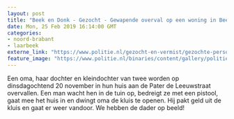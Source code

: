 ```yaml
---
layout: post
title: "Beek en Donk - Gezocht - Gewapende overval op een woning in Beek en Donk"
date: Mon, 25 Feb 2019 16:14:00 GMT
categories: 
- noord-brabant 
- laarbeek 
externe_link: "https://www.politie.nl/gezocht-en-vermist/gezochte-personen/2019/februari/09-gewapende-overval-op-een-woning-in-beek-en-donk.html"
feature_image: "https://www.politie.nl/binaries/content/gallery/politie/gezocht/verdachten/2019/februari/09-ob/bb_190225/beek-en-donk-3.jpg"
---
```


Een oma, haar dochter en kleindochter van twee worden op dinsdagochtend 20 november in hun huis aan de Pater de Leeuwstraat overvallen. Een man wacht hen in de tuin op, bedreigt ze met een pistool, gaat mee het huis in en dwingt oma de kluis te openen. Hij pakt geld uit de kluis en gaat er weer vandoor. We hebben de dader op beeld!
